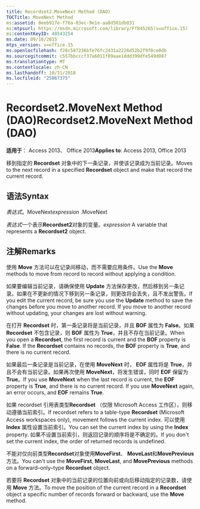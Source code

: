 ```yaml
---
title: Recordset2.MoveNext Method (DAO)
TOCTitle: MoveNext Method
ms:assetid: 0eeb917e-f76a-03ec-9e1e-aa8d501db031
ms:mtpsurl: https://msdn.microsoft.com/library/Ff845265(v=office.15)
ms:contentKeyID: 48543254
ms.date: 09/18/2015
mtps_version: v=office.15
ms.openlocfilehash: f28c587236bfe76fc2431a2226d52b2f9f8ce0db
ms.sourcegitcommit: c557bbcccf37a6011f89aae1ddd399dfe549d087
ms.translationtype: MT
ms.contentlocale: zh-CN
ms.lasthandoff: 10/31/2018
ms.locfileid: "25867375"
---
```

# <a name="recordset2movenext-method-dao"></a><span data-ttu-id="18415-102">Recordset2.MoveNext Method (DAO)</span><span class="sxs-lookup"><span data-stu-id="18415-102">Recordset2.MoveNext Method (DAO)</span></span>


<span data-ttu-id="18415-103">**适用于**： Access 2013、 Office 2013</span><span class="sxs-lookup"><span data-stu-id="18415-103">**Applies to**: Access 2013, Office 2013</span></span>

<span data-ttu-id="18415-104">移到指定的 **Recordset** 对象中的下一条记录，并使该记录成为当前记录。</span><span class="sxs-lookup"><span data-stu-id="18415-104">Moves to the next record in a specified **Recordset** object and make that record the current record.</span></span>

## <a name="syntax"></a><span data-ttu-id="18415-105">语法</span><span class="sxs-lookup"><span data-stu-id="18415-105">Syntax</span></span>

<span data-ttu-id="18415-106">*表达式*。MoveNext</span><span class="sxs-lookup"><span data-stu-id="18415-106">*expression* .MoveNext</span></span>

<span data-ttu-id="18415-107">*表达式*一个表示**Recordset2**对象的变量。</span><span class="sxs-lookup"><span data-stu-id="18415-107">*expression* A variable that represents a **Recordset2** object.</span></span>

## <a name="remarks"></a><span data-ttu-id="18415-108">注解</span><span class="sxs-lookup"><span data-stu-id="18415-108">Remarks</span></span>

<span data-ttu-id="18415-109">使用 **Move** 方法可以在记录间移动，而不需要应用条件。</span><span class="sxs-lookup"><span data-stu-id="18415-109">Use the **Move** methods to move from record to record without applying a condition.</span></span>

<span data-ttu-id="18415-p101">如果要编辑当前记录，请确保使用 **Update** 方法保存更改，然后移到另一条记录。如果在不更新的情况下移到另一条记录，则更改将会丢失，且不发出警告。</span><span class="sxs-lookup"><span data-stu-id="18415-p101">If you edit the current record, be sure you use the **Update** method to save the changes before you move to another record. If you move to another record without updating, your changes are lost without warning.</span></span>

<span data-ttu-id="18415-p102">在打开 **Recordset** 时，第一条记录将是当前记录，并且 **BOF** 属性为 **False**。如果 **Recordset** 不包含记录，则 **BOF** 属性为 **True**，并且不存在当前记录。</span><span class="sxs-lookup"><span data-stu-id="18415-p102">When you open a **Recordset**, the first record is current and the **BOF** property is **False**. If the **Recordset** contains no records, the **BOF** property is **True**, and there is no current record.</span></span>

<span data-ttu-id="18415-p103">如果最后一条记录是当前记录，在使用 **MoveNext** 时， **EOF** 属性将是 **True**，并且不会有当前记录。如果再次使用 **MoveNext**，将发生错误，同时 **EOF** 保留为 **True**。</span><span class="sxs-lookup"><span data-stu-id="18415-p103">If you use **MoveNext** when the last record is current, the **EOF** property is **True**, and there is no current record. If you use **MoveNext** again, an error occurs, and **EOF** remains **True**.</span></span>

<span data-ttu-id="18415-116">如果 recordset 引用表类型**Recordset** （仅限 Microsoft Access 工作区），则移动遵循当前索引。</span><span class="sxs-lookup"><span data-stu-id="18415-116">If recordset refers to a table-type **Recordset** (Microsoft Access workspaces only), movement follows the current index.</span></span> <span data-ttu-id="18415-117">可以使用 **Index** 属性设置当前索引。</span><span class="sxs-lookup"><span data-stu-id="18415-117">You can set the current index by using the **Index** property.</span></span> <span data-ttu-id="18415-118">如果不设置当前索引，则返回记录的顺序将是不确定的。</span><span class="sxs-lookup"><span data-stu-id="18415-118">If you don't set the current index, the order of returned records is undefined.</span></span>

<span data-ttu-id="18415-119">不能对仅向前类型**Recordset**对象使用**MoveFirst**、 **MoveLast**和**MovePrevious**方法。</span><span class="sxs-lookup"><span data-stu-id="18415-119">You can't use the **MoveFirst**, **MoveLast**, and **MovePrevious** methods on a forward–only–type **Recordset** object.</span></span>

<span data-ttu-id="18415-120">若要将 **Recordset** 对象中的当前记录的位置向前或向后移动指定的记录数，请使用 **Move** 方法。</span><span class="sxs-lookup"><span data-stu-id="18415-120">To move the position of the current record in a **Recordset** object a specific number of records forward or backward, use the **Move** method.</span></span>

